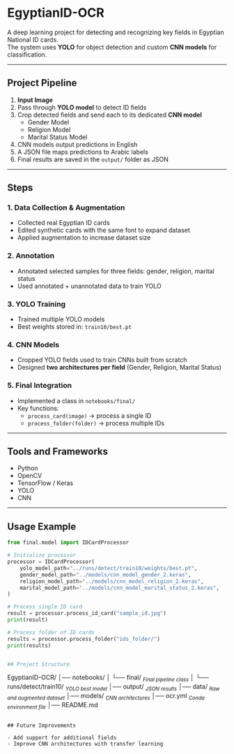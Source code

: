 # EgyptianID-OCR  

A deep learning project for detecting and recognizing key fields in Egyptian National ID cards.  
The system uses **YOLO** for object detection and custom **CNN models** for classification.  

---

## Project Pipeline  

1. **Input Image**  
2. Pass through **YOLO model** to detect ID fields  
3. Crop detected fields and send each to its dedicated **CNN model**  
   - Gender Model  
   - Religion Model  
   - Marital Status Model  
4. CNN models output predictions in English  
5. A JSON file maps predictions to Arabic labels  
6. Final results are saved in the `output/` folder as JSON  

---

## Steps  

### 1. Data Collection & Augmentation  
- Collected real Egyptian ID cards  
- Edited synthetic cards with the same font to expand dataset  
- Applied augmentation to increase dataset size  

### 2. Annotation  
- Annotated selected samples for three fields: gender, religion, marital status  
- Used annotated + unannotated data to train YOLO  

### 3. YOLO Training  
- Trained multiple YOLO models  
- Best weights stored in: `train10/best.pt`  

### 4. CNN Models  
- Cropped YOLO fields used to train CNNs built from scratch  
- Designed **two architectures per field** (Gender, Religion, Marital Status)  

### 5. Final Integration  
- Implemented a class in `notebooks/final/`  
- Key functions:  
  - `process_card(image)` → process a single ID  
  - `process_folder(folder)` → process multiple IDs  

---

## Tools and Frameworks  
- Python  
- OpenCV  
- TensorFlow / Keras  
- YOLO  
- CNN  

---

## Usage Example  

```python
from final.model import IDCardProcessor  

# Initialize processor  
processor = IDCardProcessor(  
    yolo_model_path="../runs/detect/train10/weights/best.pt",  
    gender_model_path="../models/cnn_model_gender_2.keras",  
    religion_model_path="../models/cnn_model_religion_2.keras",  
    marital_model_path="../models/cnn_model_marital_status_2.keras",  
)  

# Process single ID card  
result = processor.process_id_card("sample_id.jpg")  
print(result)  

# Process folder of ID cards  
results = processor.process_folder("ids_folder/")  
print(results)  


## Project Structure

```
EgyptianID-OCR/
│── notebooks/
│ └── final/ <sub><i>Final pipeline class</i></sub>
│ └── runs/detect/train10/ <sub><i>YOLO best model</i></sub>
│── output/ <sub><i>JSON results</i></sub>
│── data/ <sub><i>Raw and augmented dataset</i></sub>
│── models/ <sub><i>CNN architectures</i></sub>
│── ocr.yml <sub><i>Conda environment file</i></sub>
│── README.md

```

## Future Improvements  

- Add support for additional fields  
- Improve CNN architectures with transfer learning  
